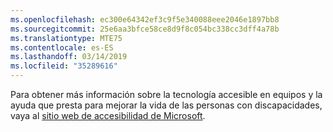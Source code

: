 ```yaml
---
ms.openlocfilehash: ec300e64342ef3c9f5e340088eee2046e1897bb8
ms.sourcegitcommit: 25e6aa3bfce58ce8d9f8c054bc338cc3dff4a78b
ms.translationtype: MTE75
ms.contentlocale: es-ES
ms.lasthandoff: 03/14/2019
ms.locfileid: "35289616"
---
```

Para obtener más información sobre la tecnología accesible en equipos y la ayuda que presta para mejorar la vida de las personas con discapacidades, vaya al [sitio web de accesibilidad de Microsoft](http://go.microsoft.com/fwlink/?LinkId=8431).